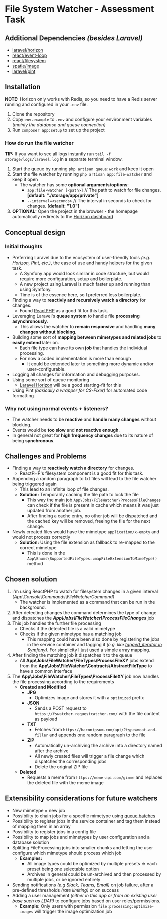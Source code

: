 # File System Watcher - Assessment Task

## Additional Dependencies _(besides Laravel)_
* [laravel/horizon](https://laravel.com/docs/horizon)
* [react/event-loop](https://reactphp.org/event-loop/)
* [react/filesystem](https://github.com/reactphp/filesystem)
* [spatie/image](https://spatie.be/docs/image/v3/introduction)
* [laravel/pint](https://laravel.com/docs/pint)

## Installation
**NOTE:** Horizon only works with Redis, so you need to have a Redis server running and configured in your `.env` file.

1. Clone the repository
2. Copy `env.example` to `.env` and configure your environment variables _(mainly the database and queue connection)_
3. Run `composer app:setup` to set up the project

### How do run the file watcher
**TIP:** If you want to see all logs instantly run `tail -f storage/logs/laravel.log` in a separate terminal window.

1. Start the queue by running `php artisan queue:work` and keep it open
2. Start the file watcher by running `php artisan app:file-watcher` and keep it open
   * The watcher has some **optional arguments/options**:
     * `app:file-watcher [<path>]` // The path to watch for file changes. **[default: "./storage/app/private"]**
     * `--interval=<seconds>` // The interval in seconds to check for changes. **[default: "1.0"]**
3. **OPTIONAL:** Open the project in the browser - the homepage automatically redirects to the [Horizon dashboard](https://laravel.com/docs/horizon)

## Conceptual design

### Initial thoughts
* Preferring Laravel due to the ecosystem of user-friendly tools _(e.g. Horizon, Pint, etc.)_, the ease of use and handy helpers for the given task.
  * A Symfony app would look similar in code structure, but would require more configuration, setup and boilerplate.
  * A new project using Laravel is much faster up and running than using Symfony.
  * Time is of the essence here, so I preferred less boilerplate.
* Finding a way to **reactivly and recursively watch a directory** for changes. 
  * Found [ReactPHP](https://reactphp.org/) as a good fit for this task.
* Leveraging Laravel's **queue system** to handle file **processing asynchronously**.
    * This allows the watcher to **remain responsive** and handling **many changes without blocking**.
* Building some sort of **mapping between mimetypes and related jobs** to **easily extend** later on.
  * Each file type can have its own **job** that handles the individual processing.
  * For now a coded implementation is more than enough
    * It could be extended later to something more dynamic and/or user-configurable.
* Logging all changes for information and debugging purposes.
* Using some sort of queue monitoring
  * [Laravel Horizon](https://laravel.com/docs/horizon) will be a good starting-fit for this
* Using Pint _(basically a wrapper for CS-Fixer)_ for automated code formatting

### Why not using normal events + listeners?
* The watcher needs to be **reactive** and **handle many changes** without blocking.
* Events would be **too slow** and **not reactive enough**.
* In general not great for **high frequency changes** due to its nature of being **synchronous**.

## Challenges and Problems
* Finding a way to **reactively watch a directory** for changes.
  * ReactPHP's filesystem component is a good fit for this task.
* Appending a random paragraph to txt files will lead to the file watcher being triggered again
  * This lead to an infinite loop of file changes.
  * **Solution:** Temporarily caching the file path to lock the file
    * This way the main job `App\Jobs\FileWatcher\ProcessFileChanges` can check if the file is present in cache which means it was just updated from another job.
    * After finding a cache entry, no other job will be dispatched and the cached key will be removed, freeing the file for the next change.
* Newly created files would have the mimetype `application/x-empty` and would not process correctly
  * **Solution:** Using the file extension as fallback to re-mapped to the correct mimetype
    * This is done in the `App\Enums\SupportedFileTypes::mapFileExtensionToMimeType()` method


## Chosen solution
1. I'm using ReactPHP to watch for filesystem changes in a given interval _(App\Console\Commands\FileWatcherCommand)_
   * The watcher is implemented as a command that can be run in the background.
2. After detecting changes the command determines the type of change and dispatches the _**App\Jobs\FileWatcher\ProcessFileChanges**_ job
3. This job handles the further file processing
   * Checks if the detected file is a valid mimetype
   * Checks if the given mimetype has a matching job
     * This mapping could have been also done by registering the jobs in the service container and tagging it _(e.g. like [tagged_iterator in Symfony](https://symfony.com/doc/current/service_container/tags.html))_. For simplicity I just used a simple array mapping.
4. After finding the matching job it dispatches it to the queue
    * All **App\Jobs\FileWatcher\FileTypes\ProcessFileXY** jobs extend from the **App\Jobs\FileWatcher\Contracts\AbstractFileType** to have a common interface
5. The **App\Jobs\FileWatcher\FileTypes\ProcessFileXY** job now handles the file processing according to the requirements
    * **Created and Modified**
      * **JPG**
        * Optimizes image and stores it with a `optimized` prefix
      * **JSON**
        * Sends a POST request to `https://fswatcher.requestcatcher.com/` with the file content as payload
      * **TXT**
        * Fetches from `https://baconipsum.com/api/?type=meat-and-filler` and appends one random paragraph to the file
      * **ZIP**
        * Automatically un-archiving the archive into a directory named after the archive
        * All newly created files will trigger a file change which dispatches the corresponding jobs
        * Delete the original ZIP file
   * **Deleted**
     * Requests a meme from `https://meme-api.com/gimme` and replaces the deleted file with the meme image


## Extensibility considerations for future watchers
* New mimetype = new job
* Possibility to chain jobs for a specific mimetype using [queue batches](https://laravel.com/docs/queues#job-batching)
* Possibility to register jobs in the service container and tag them instead of mapping them in an array
* Possibility to register jobs in a config file
* Possibility to map jobs and mimetypes by user configuration and a database solution
* Splitting FileProcessing jobs into smaller chunks and letting the user configure which mimetype should process which job
  * **Examples:**
    * All image types could be optimized by multiple presets => each preset being one selectable option
    * Archives in general could be un-archived and then processed by multiple jobs, or be ignored entirely
* Sending notifications _(e.g Slack, Teams, Email)_ on job failure, after a pre-defined thresholds _(rate limiting)_ or on success
* Adding a user management _(either in this app or from an existing user base such as LDAP)_ to configure jobs based on user roles/permissions.
  * **Example:** Only users with permission `file:processing:optimize-images` will trigger the image optimization job
